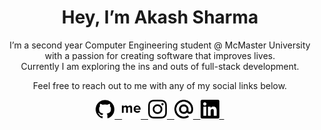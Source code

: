 <div align = center>
<h1>Hey, I’m Akash Sharma</h1>

<p>I’m a second year Computer Engineering student @ McMaster University with a passion for creating software that improves lives.</br>Currently I am exploring the ins and outs of full-stack development.</p>


  
<p>Feel free to reach out to me with any of my social links below.</p>

<a href="https://github.com/akash5852">
<img height = 30em width = auto src= "https://github.com/akash5852/my-website/blob/master/src/Resources/github%20(2).svg" alt="Github">&nbsp;&nbsp;
</a>



<a href="https://akashxyz.netlify.app/">
<img  height = 30em width = auto src="https://github.com/akash5852/my-website/blob/master/src/Resources/aboutdotme.svg" alt="Instagram">&nbsp;&nbsp;
</a>

<a href="https://www.instagram.com/hiakash14/">
<img  height = 30em width = auto src="https://github.com/akash5852/my-website/blob/master/src/Resources/instagram.svg" alt="Instagram">&nbsp;&nbsp;
</a>

<a href="mailto:shara98@mcmaster.ca">
<img height = 30em width = auto src="https://github.com/akash5852/my-website/blob/master/src/Resources/maildotru.svg" alt="mail">&nbsp;&nbsp;
</a>
  
  <a href="www.linkedin.com/in/akash5852">
<img height = 30em width = auto src="https://github.com/akash5852/my-website/blob/master/src/Resources/linkedin.svg" alt="Linkedin">&nbsp;&nbsp;
</a>
</div>
<!---
akash5852/akash5852 is a ✨ special ✨ repository because its `README.md` (this file) appears on your GitHub profile.
You can click the Preview link to take a look at your changes.
--->
